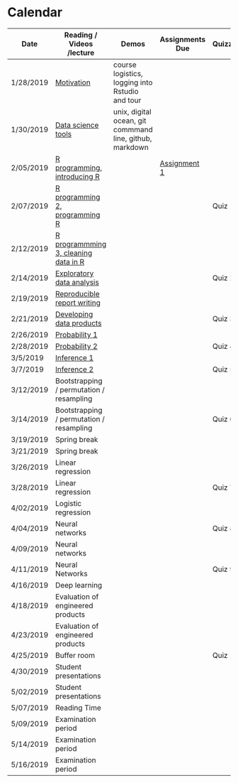 # Calendar

| Date | Reading / Videos /lecture | Demos | Assignments Due | Quizzes |  
|---|---|---|---|---|
| 1/28/2019 | [Motivation](https://github.com/bcaffo/ds4bme/blob/master/motivation.md) | course logistics, logging into Rstudio and tour | | |
| 1/30/2019 | [Data science tools](https://github.com/bcaffo/ds4bme/blob/master/dataScienceTools.md)  | unix, digital ocean, git commmand line, github, markdown | | |
| 2/05/2019 | [R programming, introducing R](https://github.com/bcaffo/ds4bme/blob/master/rprogramming.md) | | [Assignment 1](https://github.com/bcaffo/ds4bme/blob/master/assignment1.md) | |
| 2/07/2019 | [R programming 2, programming R](https://github.com/bcaffo/ds4bme/blob/master/rprogramming.md) | | | Quiz 1 |
| 2/12/2019 | [R programmming 3, cleaning data in R](https://github.com/bcaffo/ds4bme/blob/master/rprogramming.md) | | | |
| 2/14/2019 | [Exploratory data analysis](https://github.com/bcaffo/ds4bme/blob/master/eda.md) | | | Quiz 2 |
| 2/19/2019 | [Reproducible report writing](https://github.com/bcaffo/ds4bme/blob/master/reproducible.md) | | | |
| 2/21/2019 | [Developing data products](https://github.com/bcaffo/ds4bme/blob/master/ddp.md) | | |  Quiz 3|
| 2/26/2019 | [Probability 1](https://github.com/bcaffo/ds4bme/blob/master/probability.md) | | | |
| 2/28/2019 | [Probability 2](https://github.com/bcaffo/ds4bme/blob/master/probability.md)  | | | Quiz 4|
| 3/5/2019  | [Inference 1](https://github.com/bcaffo/ds4bme/blob/master/inference.md)| | | |
| 3/7/2019  | [Inference 2](https://github.com/bcaffo/ds4bme/blob/master/inference.md) | | | Quiz 5 |
| 3/12/2019 | Bootstrapping / permutation / resampling | | | |
| 3/14/2019 | Bootstrapping / permutation / resampling | | | Quiz 6|
| 3/19/2019 | Spring break | | | |
| 3/21/2019 | Spring break | | | |
| 3/26/2019 | Linear regression | | | |
| 3/28/2019 | Linear regression | | | Quiz 7|
| 4/02/2019 | Logistic regression | | | |
| 4/04/2019 | Neural networks | | | Quiz 8|
| 4/09/2019 | Neural networks | | | |
| 4/11/2019 | Neural Networks | | | Quiz 9|
| 4/16/2019 | Deep learning | | | |
| 4/18/2019 | Evaluation of engineered products | | | |
| 4/23/2019 | Evaluation of engineered products | | | |
| 4/25/2019 | Buffer room | | | Quiz 10|
| 4/30/2019 | Student presentations | | | |
| 5/02/2019 | Student presentations | | | |
| 5/07/2019 | Reading Time | | | |
| 5/09/2019 | Examination period | | | |
| 5/14/2019 | Examination period | | | |
| 5/16/2019 | Examination period | | | |


